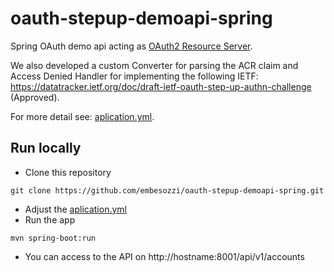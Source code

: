 # oauth-stepup-demoapi-spring

Spring OAuth demo api acting as [OAuth2 Resource Server](https://docs.spring.io/spring-security/site/docs/current/reference/html5/#oauth2resourceserver).

We also developed a custom Converter for parsing the ACR claim and Access Denied Handler for implementing the following IETF: https://datatracker.ietf.org/doc/draft-ietf-oauth-step-up-authn-challenge (Approved).


For more detail see: [aplication.yml](/src/main/resources/application.yml).

## Run locally

* Clone this repository
```
git clone https://github.com/embesozzi/oauth-stepup-demoapi-spring.git
```
- Adjust the [aplication.yml](/src/main/resources/application.yml)
- Run the app
```
mvn spring-boot:run
```

- You can access to the API on http://hostname:8001/api/v1/accounts

